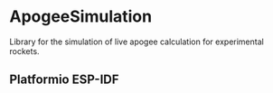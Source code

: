 # ApogeeSimulation

Library for the simulation of live apogee calculation for experimental rockets.

## Platformio ESP-IDF
